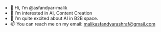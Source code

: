 - 👋 Hi, I’m @asfandyar-malik
- 👀 I’m interested in AI, Content Creation
- 🌱 I’m quite excited about AI in B2B space.  
- 📫 You can reach me on my email: malikasfandyarashraf@gmail.com

<!---
asfandyar-malik/asfandyar-malik is a ✨ special ✨ repository because its `README.md` (this file) appears on your GitHub profile.
You can click the Preview link to take a look at your changes.
--->

